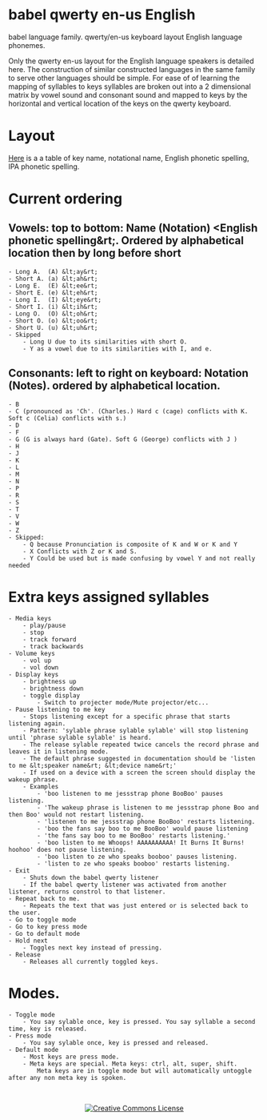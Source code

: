 # babel qwerty en-us English 
babel language family.
qwerty/en-us keyboard layout
English language phonemes. 

Only the qwerty en-us layout for the English language speakers is detailed here. The construction of similar constructed languages in the same family to serve other languages should be simple.
For ease of of learning the mapping of syllables to keys syllables are broken out into a 2 dimensional matrix by vowel sound and consonant sound and mapped to keys by the horizontal and vertical location of the keys on the qwerty keyboard.

# Layout
[Here](BabelQwertyEn-usEnglishLayoutTable.md) is a a table of key name, notational name, English phonetic spelling, IPA phonetic spelling.

# Current ordering 
## Vowels: top to bottom: Name (Notation) &lt;English phonetic spelling&rt;. Ordered by alphabetical location then by long before short
    - Long A.  (A) &lt;ay&rt;
    - Short A. (a) &lt;ah&rt;
    - Long E.  (E) &lt;ee&rt;
    - Short E. (e) &lt;eh&rt;
    - Long I.  (I) &lt;eye&rt;
    - Short I. (i) &lt;ih&rt;
    - Long O.  (O) &lt;oh&rt;
    - Short O. (o) &lt;oo&rt;
    - Short U. (u) &lt;uh&rt;
    - Skipped
        - Long U due to its similarities with short O.
        - Y as a vowel due to its similarities with I, and e.
            
## Consonants: left to right on keyboard: Notation (Notes). ordered by alphabetical location.
    - B
    - C (pronounced as 'Ch'. (Charles.) Hard c (cage) conflicts with K. Soft c (Celia) conflicts with s.)
    - D
    - F
    - G (G is always hard (Gate). Soft G (George) conflicts with J )
    - H
    - J
    - K
    - L
    - M
    - N
    - P
    - R
    - S
    - T
    - V 
    - W
    - Z
    - Skipped:
        - Q because Pronunciation is composite of K and W or K and Y
        - X Conflicts with Z or K and S. 
        - Y Could be used but is made confusing by vowel Y and not really needed

        
# Extra keys assigned syllables
    - Media keys
        - play/pause
        - stop
        - track forward
        - track backwards
    - Volume keys
        - vol up
        - vol down
    - Display keys
        - brightness up
        - brightness down
        - toggle display
            - Switch to projecter mode/Mute projector/etc...
    - Pause listening to me key
        - Stops listening except for a specific phrase that starts listening again.
        - Pattern: 'sylable phrase sylable sylable' will stop listening until 'phrase sylable sylable' is heard.
        - The release sylable repeated twice cancels the record phrase and leaves it in listening mode.
        - The default phrase suggested in documentation should be 'listen to me &lt;speaker name&rt; &lt;device name&rt;'
        - If used on a device with a screen the screen should display the wakeup phrase.
        - Examples 
            - 'boo listenen to me jessstrap phone BooBoo' pauses listening. 
            - 'The wakeup phrase is listenen to me jessstrap phone Boo and then Boo' would not restart listening.
            - 'listenen to me jessstrap phone BooBoo' restarts listening.
            - 'boo the fans say boo to me BooBoo' would pause listening
            - 'the fans say boo to me BooBoo' restarts listening.'
            - 'boo listen to me Whoops! AAAAAAAAAA! It Burns It Burns! hoohoo' does not pause listening. 
            - 'boo listen to ze who speaks booboo' pauses listening.
            - 'listen to ze who speaks booboo' restarts listening.       
    - Exit
        - Shuts down the babel qwerty listener
        - If the babel qwerty listener was activated from another listener, returns constrol to that listener.
    - Repeat back to me.
        - Repeats the text that was just entered or is selected back to the user.
    - Go to toggle mode
    - Go to key press mode
    - Go to default mode
    - Hold next
        - Toggles next key instead of pressing.
    - Release
        - Releases all currently toggled keys.
    
# Modes.
    - Toggle mode
        - You say sylable once, key is pressed. You say syllable a second time, key is released.
    - Press mode
        - You say sylable once, key is pressed and released.
    - Default mode
        - Most keys are press mode.
        - Meta keys are special. Meta keys: ctrl, alt, super, shift.
            Meta keys are in toggle mode but will automatically untoggle after any non meta key is spoken.


<br/><p align="center"><a rel="license" href="http://creativecommons.org/licenses/by/4.0/">
<img alt="Creative Commons License" style="border-width:0" src="https://i.creativecommons.org/l/by/4.0/88x31.png" />
</a></p>

